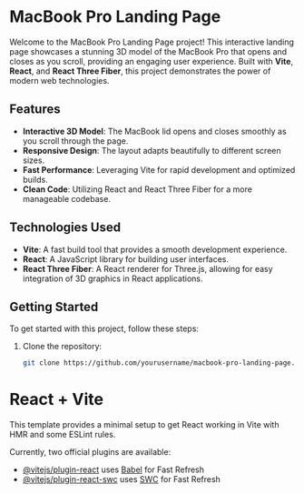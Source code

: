 # MacBook Pro Landing Page

Welcome to the MacBook Pro Landing Page project! This interactive landing page showcases a stunning 3D model of the MacBook Pro that opens and closes as you scroll, providing an engaging user experience. Built with **Vite**, **React**, and **React Three Fiber**, this project demonstrates the power of modern web technologies.

## Features

- **Interactive 3D Model**: The MacBook lid opens and closes smoothly as you scroll through the page.
- **Responsive Design**: The layout adapts beautifully to different screen sizes.
- **Fast Performance**: Leveraging Vite for rapid development and optimized builds.
- **Clean Code**: Utilizing React and React Three Fiber for a more manageable codebase.

## Technologies Used

- **Vite**: A fast build tool that provides a smooth development experience.
- **React**: A JavaScript library for building user interfaces.
- **React Three Fiber**: A React renderer for Three.js, allowing for easy integration of 3D graphics in React applications.

## Getting Started

To get started with this project, follow these steps:

1. Clone the repository:
   ```bash
   git clone https://github.com/yourusername/macbook-pro-landing-page.git


# React + Vite

This template provides a minimal setup to get React working in Vite with HMR and some ESLint rules.

Currently, two official plugins are available:

- [@vitejs/plugin-react](https://github.com/vitejs/vite-plugin-react/blob/main/packages/plugin-react/README.md) uses [Babel](https://babeljs.io/) for Fast Refresh
- [@vitejs/plugin-react-swc](https://github.com/vitejs/vite-plugin-react-swc) uses [SWC](https://swc.rs/) for Fast Refresh
